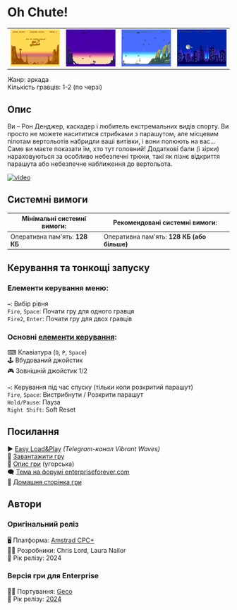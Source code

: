 # Oh Chute!

| | | | |
| --- | --- | --- | --- |
|![screen1](screenshots/scrn_ohchute_1.png)|![screen2](screenshots/scrn_ohchute_2.png)|![screen3](screenshots/scrn_ohchute_3.png)|![screen4](screenshots/scrn_ohchute_4.png)|

Жанр: аркада  
Кількість гравців: 1-2 (по черзі)

## Опис

Ви – Рон Денджер, каскадер і любитель екстремальних видів спорту. Ви просто не можете насититися стрибками з парашутом, але місцевим пілотам вертольотів набридли ваші витівки, і вони полюють на вас... Саме ви маєте показати їм, хто тут головний! Додаткові бали (і зірки) нараховуються за особливо небезпечні трюки, такі як пізнє відкриття парашута або небезпечне наближення до вертольота.

[![video](https://img.youtube.com/vi/y9KALur0TNE/0.jpg)](https://www.youtube.com/watch?v=y9KALur0TNE)

## Системні вимоги

|Мінімальні системні вимоги:|Рекомендовані системні вимоги:|
|---------------------------|------------------------------|
|Оперативна пам'ять: **128 КБ**|Оперативна пам'ять: **128 КБ (або більше)**|  

## Керування та тонкощі запуску
### Елементи керування меню:

`↔️`: Вибір рівня  
`Fire`, `Space`: Почати гру для одного гравця  
`Fire2`, `Enter`: Почати гру для двох гравців  

### Основні [елементи керування](../controllers.md):
⌨ Клавіатура (`O`, `P`, `Space`)  
🕹 Вбудований джойстик  
🎮 Зовнішній джойстик 1/2  

`↔️`: Керування під час спуску (тільки коли розкритий парашут)  
`Fire`, `Space`: Вистрибнути / Розкрити парашут  
`Hold/Pause`: Пауза  
`Right Shift`: Soft Reset  

## Посилання

▶ [Easy Load&Play](https://t.me/EP128k_Load_n_Play/678) *(Telegram-канал Vibrant Waves)*  
💾 [Завантажити гру](http://www.ep128.hu/Ep_Games/Prg/Oh_Chute.rar)  
📃 [Опис гри](http://www.ep128.hu/Ep_Games/Leiras/OhChute.htm) (угорська)  
🗨 [Тема на форумі enterpriseforever.com](https://enterpriseforever.com/cpc-rl/oh-chute!/)  
🏡 [Домашня сторінка гри](https://cwiiis.itch.io/oh-chute)

## Автори
### Оригінальний реліз
🖥 Платформа: [Amstrad CPC+](https://www.cpc-power.com//index.php?page=detail&num=19279)  
👨‍💻 Розробники: Chris Lord, Laura Nailor  
📅 Рік релізу: 2024  

### Версія гри для Enterprise
👨‍💻 Портування: [Geco](../../community/geco.md)  
📅 Рік релізу: [2024](../release_years/2024.md)